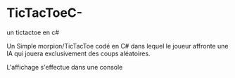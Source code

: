 # TicTacToeC-
un tictactoe en c#

Un Simple morpion/TicTacToe codé en C# dans lequel le joueur affronte une IA qui jouera exclusivement des coups aléatoires.

L'affichage s'effectue dans une console
